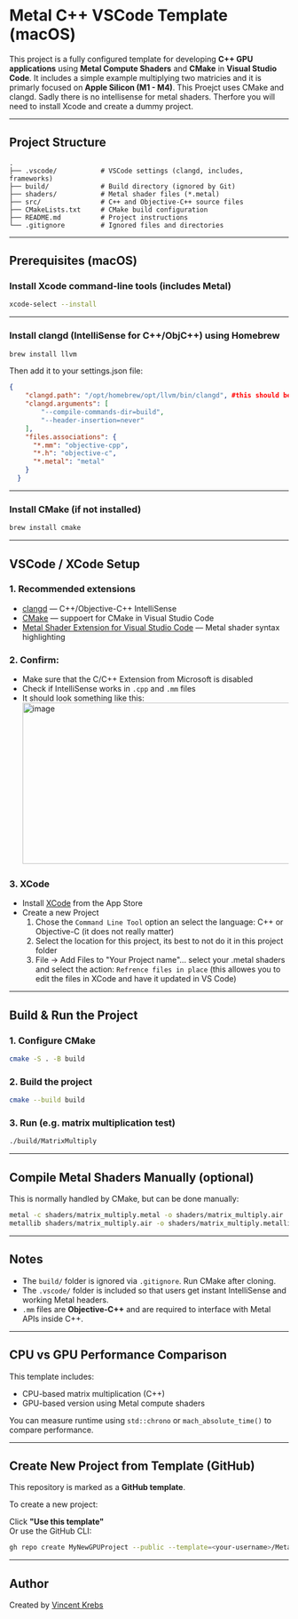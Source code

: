 # Metal C++ VSCode Template (macOS)

This project is a fully configured template for developing **C++ GPU applications** using **Metal Compute Shaders** and **CMake** in **Visual Studio Code**. It includes a simple example multiplying two matricies and it is primarly focused on **Apple Silicon (M1 - M4)**. This Proejct uses CMake and clangd. Sadly there is no intellisense for metal shaders. Therfore you will need to install Xcode and create a dummy project.

---

## Project Structure

```
.
├── .vscode/           # VSCode settings (clangd, includes, frameworks)
├── build/             # Build directory (ignored by Git)
├── shaders/           # Metal shader files (*.metal)
├── src/               # C++ and Objective-C++ source files
├── CMakeLists.txt     # CMake build configuration
├── README.md          # Project instructions
└── .gitignore         # Ignored files and directories
```

---

## Prerequisites (macOS)

### Install Xcode command-line tools (includes Metal)

```bash
xcode-select --install
```

---

### Install clangd (IntelliSense for C++/ObjC++) using Homebrew

```bash
brew install llvm
```

Then add it to your settings.json file:

```settings.json
{
    "clangd.path": "/opt/homebrew/opt/llvm/bin/clangd", #this should be the default directory, if not locate clangd and change this path
    "clangd.arguments": [
        "--compile-commands-dir=build",
        "--header-insertion=never"
    ],
    "files.associations": {
      "*.mm": "objective-cpp",
      "*.h": "objective-c",
      "*.metal": "metal"
    }
  }
```

---

### Install CMake (if not installed)

```bash
brew install cmake
```

---

## VSCode / XCode Setup

### 1. Recommended extensions

- [clangd](https://marketplace.visualstudio.com/items?itemName=llvm-vs-code-extensions.vscode-clangd) — C++/Objective-C++ IntelliSense
- [CMake](https://marketplace.visualstudio.com/items?itemName=twxs.cmake) — suppoert for CMake in Visual Studio Code
- [Metal Shader Extension for Visual Studio Code](https://marketplace.visualstudio.com/items?itemName=doublebuffer.metal-shader) — Metal shader syntax highlighting

### 2. Confirm:

- Make sure that the C/C++ Extension from Microsoft is disabled
- Check if IntelliSense works in `.cpp` and `.mm` files
- It should look something like this:
  <img width="1048" height="290" alt="image" src="https://github.com/user-attachments/assets/7a9df249-7184-40f4-b9ca-1ae1574f9143" />

### 3. XCode

- Install [XCode](https://apps.apple.com/de/app/xcode/id497799835?mt=12) from the App Store
- Create a new Project
  1. Chose the `Command Line Tool` option an select the language: C++ or Objective-C (it does not really matter)
  2. Select the location for this project, its best to not do it in this project folder
  3. File -> Add Files to "Your Project name"... select your .metal shaders and select the action: `Refrence files in place` (this allowes you to edit the files in XCode and have it updated in VS Code)
  
---

## Build & Run the Project

### 1. Configure CMake

```bash
cmake -S . -B build
```

### 2. Build the project

```bash
cmake --build build
```

### 3. Run (e.g. matrix multiplication test)

```bash
./build/MatrixMultiply
```

---

## Compile Metal Shaders Manually (optional)

This is normally handled by CMake, but can be done manually:

```bash
metal -c shaders/matrix_multiply.metal -o shaders/matrix_multiply.air
metallib shaders/matrix_multiply.air -o shaders/matrix_multiply.metallib
```

---

## Notes

- The `build/` folder is ignored via `.gitignore`. Run CMake after cloning.
- The `.vscode/` folder is included so that users get instant IntelliSense and working Metal headers.
- `.mm` files are **Objective-C++** and are required to interface with Metal APIs inside C++.

---

## CPU vs GPU Performance Comparison

This template includes:

- CPU-based matrix multiplication (C++)
- GPU-based version using Metal compute shaders

You can measure runtime using `std::chrono` or `mach_absolute_time()` to compare performance.

---

## Create New Project from Template (GitHub)

This repository is marked as a **GitHub template**.

To create a new project:

Click **"Use this template"**  
Or use the GitHub CLI:

```bash
gh repo create MyNewGPUProject --public --template=<your-username>/Metal_Cpp_VsCode_Template

```

---

## Author

Created by [Vincent Krebs](https://github.com/CoolML2022)
